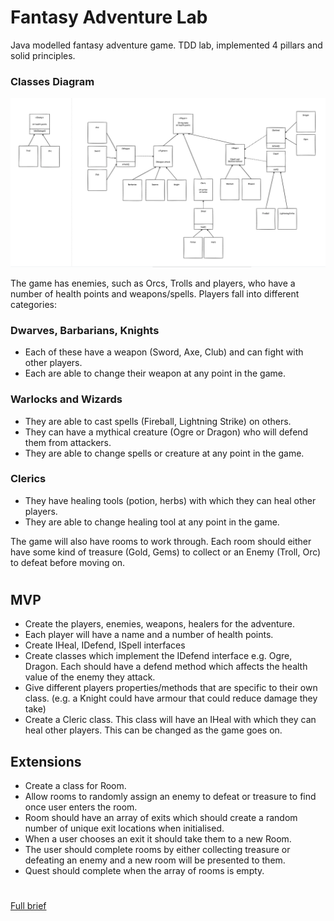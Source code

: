 # Fantasy Adventure Lab

Java modelled fantasy adventure game. TDD lab, implemented 4 pillars and solid principles.

### Classes Diagram
![](app-screenshots/1.png)

The game has enemies, such as Orcs, Trolls and players, who have a number of health points and weapons/spells. Players fall into different categories:

### Dwarves, Barbarians, Knights 
* Each of these have a weapon (Sword, Axe, Club) and can fight with other players. 
* Each are able to change their weapon at any point in the game.

### Warlocks and Wizards 
* They are able to cast spells (Fireball, Lightning Strike) on others.
* They can have a mythical creature (Ogre or Dragon) who will defend them from attackers.
* They are able to change spells or creature at any point in the game.

### Clerics 
* They have healing tools (potion, herbs) with which they can heal other players.
* They are able to change healing tool at any point in the game.

The game will also have rooms to work through. Each room should either have some kind of treasure (Gold, Gems) to collect or an Enemy (Troll, Orc) to defeat before moving on.

#
## MVP
* Create the players, enemies, weapons, healers for the adventure.
* Each player will have a name and a number of health points.
* Create IHeal, IDefend, ISpell interfaces
* Create classes which implement the IDefend interface e.g. Ogre, Dragon. Each should have a defend method which affects the health value of the enemy they attack.
* Give different players properties/methods that are specific to their own class. (e.g. a Knight could have armour that could reduce damage they take)
* Create a Cleric class. This class will have an IHeal with which they can heal other players. This can be changed as the game goes on.

## Extensions
* Create a class for Room.
* Allow rooms to randomly assign an enemy to defeat or treasure to find once user enters the room.
* Room should have an array of exits which should create a random number of unique exit locations when initialised.
* When a user chooses an exit it should take them to a new Room.
* The user should complete rooms by either collecting treasure or defeating an enemy and a new room will be presented to them.
* Quest should complete when the array of rooms is empty.

#
### <a href="https://github.com/codeclan/g28_classnotes/blob/main/week_12/day_3/fantasy_adventure_lab/fantasy_adventure_lab.md">
Full brief</a>